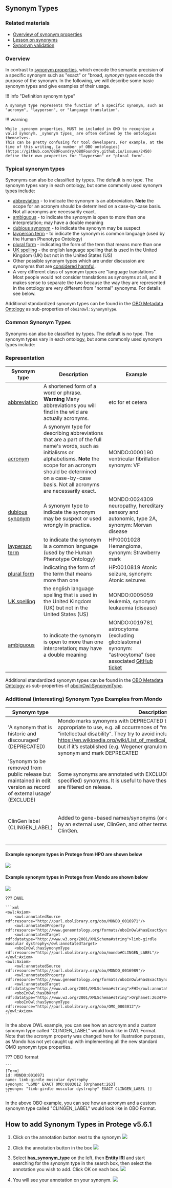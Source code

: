 ## Synonym Types

### Related materials

- [Overview of synonym properties](../reference/synonyms-properties.md)
- [Lesson on synonyms](../lesson/synonyms.md)
- [Synonym validation](../reference/synonym-validation.md)

### Overview

In contrast to [synonym properties](../reference/synonyms-properties.md), which encode the semantic precision of a specific synonym such as "exact" or "broad, _synonym types_ encode the purpose of the synonym. In the following, we will describe some basic synonym types and give examples of their usage.

!!! info "Definition synonym type"

    A synonym type represents the function of a specific synonym, such as "acronym", "layperson", or "language translation".

!!! warning

    While _synonym properties_ MUST be included in OMO to recognise a valid synonym, _synonym types_ are often defined by the ontologies themselves.
    This can be pretty confusing for tool developers. For example, at the time of this writing, [a number of OBO ontologies](https://github.com/OBOFoundry/OBOFoundry.github.io/issues/2450) define their own properties for "layperson" or "plural form".

### Typical synonym types

Synonyms can also be classified by types. The default is no type. The synonym types vary in each ontology, but some commonly used synonym types include:

- [abbreviation](http://purl.obolibrary.org/obo/OMO_0003000) - to indicate the synonym is an abbreviation. **Note** the scope for an acronym should be determined on a case-by-case basis. Not all acronyms are necessarily exact.
- [ambiguous](http://purl.obolibrary.org/obo/OMO_0003001) - to indicate the synonym is open to more than one interpretation; may have a double meaning
- [dubious synonym](http://purl.obolibrary.org/obo/OMO_0003002) - to indicate the synonym may be suspect
- [layperson term](http://purl.obolibrary.org/obo/OMO_0003003) - to indicate the synonym is common language (used by the Human Phenotype Ontology)
- [plural form](http://purl.obolibrary.org/obo/OMO_0003004) - indicating the form of the term that means more than one
- [UK spelling](http://purl.obolibrary.org/obo/OMO_0003005) - the english language spelling that is used in the United Kingdom (UK) but not in the United States (US)
- Other possible synonym types which are under discussion are synonyms that are [considered harmful](https://github.com/monarch-initiative/mondo/issues/7148).
- A very different class of synonym types are "language translations". Most people would not consider translations as synonyms at all, and it makes sense to separate the two because the way they are represented in the ontology are very different from "normal" synonyms. For details see below.

Additional standardized synonym types can be found in the [OBO Metadata Ontology](https://obofoundry.org/ontology/omo)
as sub-properties of `oboInOwl:SynonymType`.

### Common Synonym Types

Synonyms can also be classified by types. The default is no type. The synonym types vary in each ontology, but some commonly used synonym types include:

### Representation

Synonym type | Description | Example
-- | -- | -- 
[abbreviation](http://purl.obolibrary.org/obo/OMO_0003000) | A shortened form of a word or phrase. **Warning** Many abbreviations you will find in the wild are actually acronyms.  | etc for et cetera |
[acronym](http://purl.obolibrary.org/obo/OMO_0003012) | A synonym type for describing abbreviations that are a part of the full name's words, such as initialisms or alphabetisms. **Note** the scope for an acronym should be determined on a case-by-case basis. Not all acronyms are necessarily exact. | MONDO:0000190 ventricular fibrillation synonym: VF |
[dubious synonym](http://purl.obolibrary.org/obo/OMO_0003002) | A synonym type to indicate the synonym may be suspect or used wrongly in practice. | MONDO:0024309 neuropathy, hereditary sensory and autonomic, type 2A, synonym: Morvan disease |
[layperson term](http://purl.obolibrary.org/obo/OMO_0003003) | to indicate the synonym is a common language (used by the Human Phenotype Ontology) | HP:0001028 Hemangioma, synonym: Strawberry mark |
[plural form](http://purl.obolibrary.org/obo/OMO_0003004) | indicating the form of the term that means more than one | HP:0010819 Atonic seizure, synonym: Atonic seizures|
[UK spelling](http://purl.obolibrary.org/obo/OMO_0003005) | the english language spelling that is used in the United Kingdom (UK) but not in the United States (US) | MONDO:0005059 leukemia, synonym: leukaemia (disease) |
[ambiguous](http://purl.obolibrary.org/obo/OMO_0003001) | to indicate the synonym is open to more than one interpretation; may have a double meaning | MONDO:0019781 astrocytoma (excluding glioblastoma) synonym: "astrocytoma" (see associated [GitHub ticket](https://github.com/NCI-Thesaurus/thesaurus-obo-edition/issues/23) |

Additional standardized synonym types can be found in the [OBO Metadata Ontology](https://obofoundry.org/ontology/omo)
as sub-properties of [oboInOwl:SynonymType](https://www.ebi.ac.uk/ols4/ontologies/omo/properties/http%253A%252F%252Fwww.geneontology.org%252Fformats%252FoboInOwl%2523SynonymTypeProperty).

### Additional (interesting) Synonym Type Examples from Mondo

Synonym type | Description | Example
-- | -- | -- 
'A synonym that is historic and discouraged' (DEPRECATED) | Mondo marks synonyms with DEPRECATED that are historic and no longer appropriate to use, e.g. all occurrences of “mental retardation” should be “intellectual disability”. They try to avoid including things in this list: https://en.wikipedia.org/wiki/List_of_medical_eponyms_with_Nazi_associations but if it’s established (e.g. Wegener granulomatosis), it may be included as a synonym and mark DEPRECATED | MONDO:0007113 Angelman syndrome, synonym: happy puppet syndrome
'Synonym to be removed from public release but maintained in edit version as record of external usage' (EXCLUDE) | Some synonyms are annotated with EXCLUDE, e.g. “NOS” (not otherwise specified) synonyms. It is useful to have these in the edit version, but these are filtered on release. | MONDO:0007667 subependymoma, synonym: subependymal astrocytoma NOS
ClinGen label (CLINGEN_LABEL) | Added to gene-based names/synonyms (or other labels) that were requested by an external user, ClinGen, and other terms that are the preferred terms for ClinGen.| MONDO:0010015 anterior segment dysgenesis 7, synonym: PXDN-related ocular dysgenesis

#### Example synonym types in Protege from HPO are shown below
![](../images/tutorials/synonyms/synonymtypeproperty.png)

#### Example synonym types in Protege from Mondo are shown below
![](../images/tutorials/synonyms/synonymtypepropertymondo.png)

??? OWL

    ```xml
    <owl:Axiom>
        <owl:annotatedSource rdf:resource="http://purl.obolibrary.org/obo/MONDO_0016971"/>
        <owl:annotatedProperty rdf:resource="http://www.geneontology.org/formats/oboInOwl#hasExactSynonym"/>
        <owl:annotatedTarget rdf:datatype="http://www.w3.org/2001/XMLSchema#string">limb-girdle muscular dystrophy</owl:annotatedTarget>
        <oboInOwl:hasSynonymType rdf:resource="http://purl.obolibrary.org/obo/mondo#CLINGEN_LABEL"/>
    </owl:Axiom>
    <owl:Axiom>
        <owl:annotatedSource rdf:resource="http://purl.obolibrary.org/obo/MONDO_0016989"/>
        <owl:annotatedProperty rdf:resource="http://www.geneontology.org/formats/oboInOwl#hasExactSynonym"/>
        <owl:annotatedTarget rdf:datatype="http://www.w3.org/2001/XMLSchema#string">FHI</owl:annotatedTarget>
        <oboInOwl:hasDbXref rdf:datatype="http://www.w3.org/2001/XMLSchema#string">Orphanet:263479</oboInOwl:hasDbXref>
        <oboInOwl:hasSynonymType rdf:resource="http://purl.obolibrary.org/obo/OMO_0003012"/>
    </owl:Axiom>
    ```

In the above OWL example, you can see how an acronym and a custom synonym type called "CLINGEN_LABEL" would look like in OWL Format. Note that the acronym property was changed here for illustration purposes, as Mondo has not yet caught up with implementing all the new standard OMO synonym type properties.

??? OBO format

    ```
    [Term]
    id: MONDO:0016971
    name: limb-girdle muscular dystrophy
    synonym: "LGMD" EXACT OMO:0003012 [Orphanet:263]
    synonym: "limb-girdle muscular dystrophy" EXACT CLINGEN_LABEL []
    ```

In the above OBO example, you can see how an acronym and a custom synonym type called "CLINGEN_LABEL" would look like in OBO Format.



## How to add Synonym Types in Protege v5.6.1

1. Click on the annotation button next to the synonym
![](../images/tutorials/synonyms/synonym-annotation-1.png)

3. Click the annotation button in the box
![](../images/tutorials/synonyms/synonym-annotation-2.png)

4. Select **has_synonym_type** on the left, then **Entity IRI** and start searching for the synonym type in the search box, then select the annotation you wish to add. Click OK on each box.
![](../images/tutorials/synonyms/synonym-annotation-3.png)

6. You will see your annotation on your synonym.
![](../images/tutorials/synonyms/synonymannotation.png)



